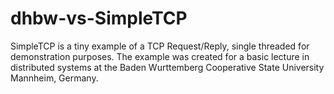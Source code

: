 # dhbw-vs-SimpleTCP
SimpleTCP is a tiny example of a TCP Request/Reply, single threaded for demonstration purposes. The example was created for a basic lecture in distributed systems at the Baden Wurttemberg Cooperative State University Mannheim, Germany. 
